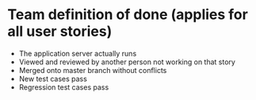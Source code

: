 # Team definition of done (applies for all user stories)
- The application server actually runs
- Viewed and reviewed by another person not working on that story
- Merged onto master branch without conflicts
- New test cases pass
- Regression test cases pass
